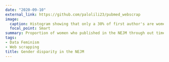 ```yaml
---
date: "2020-09-10"
external_link: https://github.com/palolili23/pubmed_webscrap
image:
  caption: Histogram showing that only a 30% of first author's are women in 2020.
  focal_point: Smart
summary: Proportion of women who published in the NEJM through out time. Work in progress.
tags:
- Data Feminism
- Web scrapping
title: Gender disparity in the NEJM
---
```

